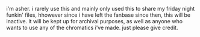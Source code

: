 i'm asher. i rarely use this and mainly only used this to share my friday night funkin' files, hhowever since i have left the fanbase since then, this will be inactive. it will be kept up for archival purposes, as well as anyone who wants to use any of the chromatics i've made. just please give credit.

<!---
bananasher/bananasher is a ✨ special ✨ repository because its `README.md` (this file) appears on your GitHub profile.
You can click the Preview link to take a look at your changes.
--->
